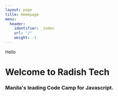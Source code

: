 ```yaml
---
layout: page
title: Homepage
menu:
  header:
    identifier: _index
    url: "/"
    weight: -1
---
```

Hello

# Welcome to Radish Tech

### Manila's leading Code Camp for Javascript.